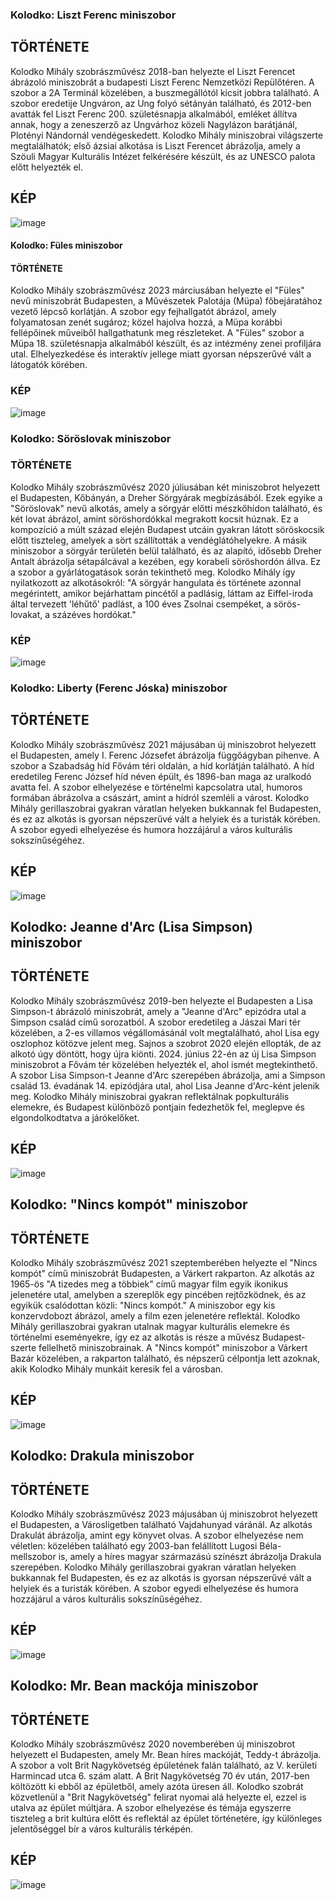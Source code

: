 ### Kolodko: Liszt Ferenc miniszobor

## TÖRTÉNETE

Kolodko Mihály  szobrászművész 2018-ban helyezte el Liszt Ferencet ábrázoló miniszobrát a budapesti Liszt Ferenc Nemzetközi Repülőtéren. A szobor a 2A Terminál közelében, a buszmegállótól kicsit jobbra található.
A szobor eredetije Ungváron, az Ung folyó sétányán található, és 2012-ben avatták fel Liszt Ferenc 200. születésnapja alkalmából, emléket állítva annak, hogy a zeneszerző az Ungvárhoz közeli Nagylázon barátjánál, Plotényi Nándornál vendégeskedett.
Kolodko Mihály miniszobrai világszerte megtalálhatók; első ázsiai alkotása is Liszt Ferencet ábrázolja, amely a Szöuli Magyar Kulturális Intézet felkérésére készült, és az UNESCO palota előtt helyezték el.

## KÉP 
![image](https://github.com/user-attachments/assets/a303389e-a2d1-4c8d-8675-0b6cb299bcb0)

#### Kolodko: Füles miniszobor

#### TÖRTÉNETE 

Kolodko Mihály szobrászművész 2023 márciusában helyezte el "Füles" nevű miniszobrát Budapesten, a Művészetek Palotája (Müpa) főbejáratához vezető lépcső korlátján. A szobor egy fejhallgatót ábrázol, amely folyamatosan zenét sugároz; közel hajolva hozzá, a Müpa korábbi fellépőinek műveiből hallgathatunk meg részleteket. 
A "Füles" szobor a Müpa 18. születésnapja alkalmából készült, és az intézmény zenei profiljára utal. Elhelyezkedése és interaktív jellege miatt gyorsan népszerűvé vált a látogatók körében. 

### KÉP
![image](https://github.com/user-attachments/assets/e36288f4-f97a-4fb8-b9d4-0dcfb550b482)

### Kolodko: Söröslovak miniszobor

### TÖRTÉNETE

Kolodko Mihály szobrászművész 2020 júliusában két miniszobrot helyezett el Budapesten, Kőbányán, a Dreher Sörgyárak megbízásából. Ezek egyike a "Söröslovak" nevű alkotás, amely a sörgyár előtti mészkőhídon található, és két lovat ábrázol, amint söröshordókkal megrakott kocsit húznak. Ez a kompozíció a múlt század elején Budapest utcáin gyakran látott söröskocsik előtt tiszteleg, amelyek a sört szállították a vendéglátóhelyekre. 
A másik miniszobor a sörgyár területén belül található, és az alapító, idősebb Dreher Antalt ábrázolja sétapálcával a kezében, egy korabeli söröshordón állva. Ez a szobor a gyárlátogatások során tekinthető meg. 
Kolodko Mihály így nyilatkozott az alkotásokról: "A sörgyár hangulata és története azonnal megérintett, amikor bejárhattam pincétől a padlásig, láttam az Eiffel-iroda által tervezett 'léhűtő' padlást, a 100 éves Zsolnai csempéket, a sörös-lovakat, a százéves hordókat." 

### KÉP
![image](https://github.com/user-attachments/assets/9b6492ef-e4dd-4a17-b5f8-623b8a952c66)

### Kolodko: Liberty (Ferenc Jóska) miniszobor

## TÖRTÉNETE
 Kolodko Mihály  szobrászművész 2021 májusában új miniszobrot helyezett el Budapesten, amely I. Ferenc Józsefet ábrázolja függőágyban pihenve. A szobor a Szabadság híd Fővám téri oldalán, a híd korlátján található. 
A híd eredetileg Ferenc József híd néven épült, és 1896-ban maga az uralkodó avatta fel. A szobor elhelyezése e történelmi kapcsolatra utal, humoros formában ábrázolva a császárt, amint a hídról szemléli a várost. 
Kolodko Mihály gerillaszobrai gyakran váratlan helyeken bukkannak fel Budapesten, és ez az alkotás is gyorsan népszerűvé vált a helyiek és a turisták körében. A szobor egyedi elhelyezése és humora hozzájárul a város kulturális sokszínűségéhez. 

## KÉP
![image](https://github.com/user-attachments/assets/f6ae221b-7b82-43fe-bdbf-c1a4354f844d)

## Kolodko: Jeanne d'Arc (Lisa Simpson) miniszobor

## TÖRTÉNETE
Kolodko Mihály szobrászművész 2019-ben helyezte el Budapesten a Lisa Simpson-t ábrázoló miniszobrát, amely a "Jeanne d'Arc" epizódra utal a Simpson család című sorozatból. A szobor eredetileg a Jászai Mari tér közelében, a 2-es villamos végállomásánál volt megtalálható, ahol Lisa egy oszlophoz kötözve jelent meg. 
Sajnos a szobrot 2020 elején ellopták, de az alkotó úgy döntött, hogy újra kiönti. 2024. június 22-én az új Lisa Simpson miniszobrot a Fővám tér közelében helyezték el, ahol ismét megtekinthető. 
A szobor Lisa Simpson-t Jeanne d'Arc szerepében ábrázolja, ami a Simpson család 13. évadának 14. epizódjára utal, ahol Lisa Jeanne d'Arc-ként jelenik meg. 
Kolodko Mihály miniszobrai gyakran reflektálnak popkulturális elemekre, és Budapest különböző pontjain fedezhetők fel, meglepve és elgondolkodtatva a járókelőket.

## KÉP
![image](https://github.com/user-attachments/assets/c4b32916-face-4585-a029-797451ac1e9d)

## Kolodko: "Nincs kompót" miniszobor

## TÖRTÉNETE
Kolodko Mihály szobrászművész 2021 szeptemberében helyezte el "Nincs kompót" című miniszobrát Budapesten, a Várkert rakparton. Az alkotás az 1965-ös "A tizedes meg a többiek" című magyar film egyik ikonikus jelenetére utal, amelyben a szereplők egy pincében rejtőzködnek, és az egyikük csalódottan közli: "Nincs kompót." 
A miniszobor egy kis konzervdobozt ábrázol, amely a film ezen jelenetére reflektál. Kolodko Mihály gerillaszobrai gyakran utalnak magyar kulturális elemekre és történelmi eseményekre, így ez az alkotás is része a művész Budapest-szerte fellelhető miniszobrainak. 
A "Nincs kompót" miniszobor a Várkert Bazár közelében, a rakparton található, és népszerű célpontja lett azoknak, akik Kolodko Mihály munkáit keresik fel a városban. 

## KÉP
![image](https://github.com/user-attachments/assets/bf5566e7-c7b1-4eaa-99ac-5a0527c63ae8)

## Kolodko: Drakula miniszobor

## TÖRTÉNETE
Kolodko Mihály szobrászművész 2023 májusában új miniszobrot helyezett el Budapesten, a Városligetben található Vajdahunyad váránál. Az alkotás Drakulát ábrázolja, amint egy könyvet olvas. 
A szobor elhelyezése nem véletlen: közelében található egy 2003-ban felállított Lugosi Béla-mellszobor is, amely a híres magyar származású színészt ábrázolja Drakula szerepében. 
Kolodko Mihály gerillaszobrai gyakran váratlan helyeken bukkannak fel Budapesten, és ez az alkotás is gyorsan népszerűvé vált a helyiek és a turisták körében. A szobor egyedi elhelyezése és humora hozzájárul a város kulturális sokszínűségéhez. 

## KÉP
![image](https://github.com/user-attachments/assets/d6537f1a-137c-4730-af2d-4133819d3d19)

## Kolodko: Mr. Bean mackója miniszobor

## TÖRTÉNETE
Kolodko Mihály szobrászművész 2020 novemberében új miniszobrot helyezett el Budapesten, amely Mr. Bean híres mackóját, Teddy-t ábrázolja. A szobor a volt Brit Nagykövetség épületének falán található, az V. kerületi Harmincad utca 6. szám alatt. 
A Brit Nagykövetség 70 év után, 2017-ben költözött ki ebből az épületből, amely azóta üresen áll. Kolodko szobrát közvetlenül a "Brit Nagykövetség" felirat nyomai alá helyezte el, ezzel is utalva az épület múltjára. 
A szobor elhelyezése és témája egyszerre tiszteleg a brit kultúra előtt és reflektál az épület történetére, így különleges jelentőséggel bír a város kulturális térképén.

## KÉP
![image](https://github.com/user-attachments/assets/b0dd048e-eb8e-4648-9687-1d2a5d4c1cd6)
































































































































































































































































































































































